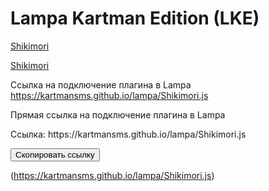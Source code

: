 # Lampa Kartman Edition (LKE)


[Shikimori](https://kartmansms.github.io/lampa/Shikimori.js)

[Shikimori](https://kartmansms.github.io/lampa/Shikimori/Shikimori.js)


Ссылка на подключение плагина в Lampa https://kartmansms.github.io/lampa/Shikimori.js

Прямая ссылка на подключение плагина в Lampa

<!DOCTYPE html>
<html lang="ru">
<head>
    <meta charset="UTF-8">
    <meta name="viewport" content="width=device-width, initial-scale=1.0">
    <title>Копирование ссылки</title>
</head>
<body>
    <p>Ссылка: <span id="link">https://kartmansms.github.io/lampa/Shikimori.js</span></p>
    <button id="copyButton">Скопировать ссылку</button>

(https://kartmansms.github.io/lampa/Shikimori.js)
